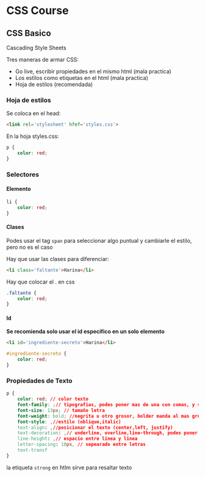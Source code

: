 # CSS Course

## CSS Basico

Cascading Style Sheets

Tres maneras de armar CSS:

 - Go live, escribir propiedades en el mismo html (mala practica)
 - Los estilos como etiquetas en el html (mala practica)
 - Hoja de estilos (recomendada)

### Hoja de estilos

Se coloca en el head:
````html
<link rel='stylesheet' hfef='styles.css'>
````

En la hoja styles.css:

````css
p {
	color: red;
}
````

### Selectores

#### Elemento

````css
li {
	color: red;
}
````

#### Clases

Podes usar el tag `span` para seleccionar algo puntual y cambiarle el estilo, pero no es el caso

Hay que usar las clases para diferenciar:

````html
<li class='faltante'>Harina</li>
````
Hay que colocar el . en css

````css
.faltante {
	color: red;
}
````

#### Id

**Se recomienda solo usar el id especifico en un solo elemento**

````html
<li id='ingrediente-secreto'>Harina</li>
````

````css
#ingrediente-secreto {
	color: red;
}
````

### Propiedades de Texto

````css
p {
	color: red; // color texto
	font-family: ;// tipografias, podes poner mas de una con comas, y si el navegador no la soporta, pasa a la siguiente
	font-size: 13px; // tamaño letra
	font-weight: bold; //negrita u otro grosor, bolder manda al mas grueso 
	font-style: ,//estilo (oblique,italic)
	text-align: ,//posicionar el texto (center,left, justify)
	text-decoration: ,// underline, overline,line-through, podes poner mas de una
	line-height: ,// espacio entre linea y linea
	letter-spacing: 10px, // sepearado entre letras
	text-transf
}
````
la etiqueta `strong` en htlm sirve para resaltar texto
<!--stackedit_data:
eyJoaXN0b3J5IjpbODk5NjEwNzEsLTE0NTI0NDkxMjAsMjY2Nj
c0MDkyLDE5ODEzNzAyMjAsLTQ4MTM1MTgzOSwtMTg1MjY4NzY1
OSwtMTMwMzc5ODU5MF19
-->